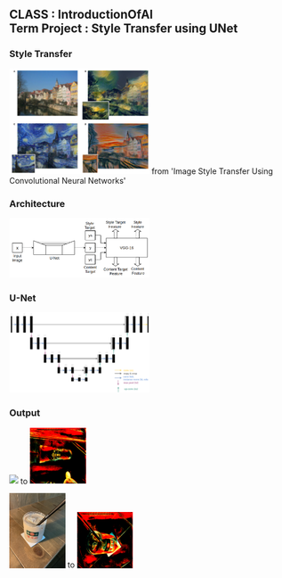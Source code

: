 ## CLASS : IntroductionOfAI <br/> Term Project : Style Transfer using UNet

### Style Transfer
<img src = "./image/style transfer.png" width="50%">
from 'Image Style Transfer Using Convolutional Neural Networks'

### Architecture
<img src = "./image/struct.png" width="50%">

### U-Net
<img src = "./image/u_net.png" width="50%">

### Output

<p float="left">
<img src = "./image/image.jpg" width="20%">
  to 
<img src = "./image/64_output.png" width="20%">
</p>


<p float="left">
<img src = "./image/image2.jpg" width="20%">
  to 
<img src = "./image/image2_64_output.png" width="20%">
</p>
